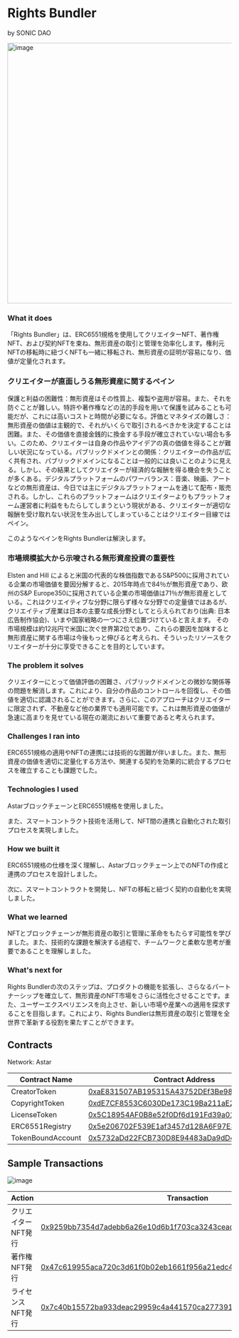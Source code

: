 # Rights Bundler
by SONIC DAO

<img width="585" alt="image" src="https://github.com/SONIC-DAO/rightsbundler-contract/assets/29562675/6ed2e928-6877-4b7a-adc3-a274e0d56aee">

### What it does
「Rights Bundler」は、ERC6551規格を使用してクリエイターNFT、著作権NFT、および契約NFTを束ね、無形資産の取引と管理を効率化します。権利元NFTの移転時に紐づくNFTも一緒に移転され、無形資産の証明が容易になり、価値が定量化されます。


### クリエイターが直面しうる無形資産に関するペイン


保護と利益の困難性：無形資産はその性質上、複製や盗用が容易。また、それを防ぐことが難しい。特許や著作権などの法的手段を用いて保護を試みることも可能だが、これには高いコストと時間が必要になる。評価とマネタイズの難しさ：無形資産の価値は主観的で、それがいくらで取引されるべきかを決定することは困難。また、その価値を直接金銭的に換金する手段が確立されていない場合も多い。このため、クリエイターは自身の作品やアイデアの真の価値を得ることが難しい状況になっている。パブリックドメインとの関係：クリエイターの作品が広く共有され、パブリックドメインになることは一般的には良いことのように見える。しかし、その結果としてクリエイターが経済的な報酬を得る機会を失うことが多くある。デジタルプラットフォームのパワーバランス：音楽、映画、アートなどの無形資産は、今日では主にデジタルプラットフォームを通じて配布・販売される。しかし、これらのプラットフォームはクリエイターよりもプラットフォーム運営者に利益をもたらしてしまうという現状がある、クリエイターが適切な報酬を受け取れない状況を生み出してしまっていることはクリエイター目線ではペイン。

このようなペインをRights Bundlerは解決します。



### 市場規模拡大から示唆される無形資産投資の重要性

Elsten and Hill によると米国の代表的な株価指数であるS&P500に採用されている企業の市場価値を要因分解すると、2015年時点で84％が無形資産であり、欧州のS&P Europe350に採用されている企業の市場価値は71％が無形資産としている。これはクリエイティブな分野に限らず様々な分野での定量値ではあるが、クリエイティブ産業は日本の主要な成長分野としてとらえられており(出典: 日本広告制作協会)、いまや国家戦略の一つにさえ位置づけていると言えます。 その市場規模は約12兆円で米国に次ぐ世界第2位であり、これらの要因を加味すると無形資産に関する市場は今後もっと伸びると考えられ、そういったリソースをクリエイターが十分に享受できることを目的としています。


### The problem it solves
クリエイターにとって価値評価の困難さ、パブリックドメインとの微妙な関係等の問題を解消します。これにより、自分の作品のコントロールを回復し、その価値を適切に認識されることができます。さらに、このアプローチはクリエイターに限定されず、不動産など他の業界でも適用可能です。これは無形資産の価値が急速に高まりを見せている現在の潮流において重要であると考えられます。



### Challenges I ran into
ERC6551規格の適用やNFTの連携には技術的な困難が伴いました。また、無形資産の価値を適切に定量化する方法や、関連する契約を効果的に統合するプロセスを確立することも課題でした。



### Technologies I used
AstarブロックチェーンとERC6551規格を使用しました。

また、スマートコントラクト技術を活用して、NFT間の連携と自動化された取引プロセスを実現しました。


### How we built it
ERC6551規格の仕様を深く理解し、Astarブロックチェーン上でのNFTの作成と連携のプロセスを設計しました。

次に、スマートコントラクトを開発し、NFTの移転と紐づく契約の自動化を実現しました。



### What we learned
NFTとブロックチェーンが無形資産の取引と管理に革命をもたらす可能性を学びました。また、技術的な課題を解決する過程で、チームワークと柔軟な思考が重要であることを理解しました。



### What's next for
Rights Bundlerの次のステップは、プロダクトの機能を拡張し、さらなるパートナーシップを確立して、無形資産のNFT市場をさらに活性化させることです。また、ユーザーエクスペリエンスを向上させ、新しい市場や産業への適用を探求することを目指します。これにより、Rights Bundlerは無形資産の取引と管理を全世界で革新する役割を果たすことができます。


## Contracts
Network: Astar

|  Contract Name  |  Contract Address  |
| ---- | ---- |
| CreatorToken | [0xaE831507AB195315A43752DEf3Be98dFa15A8e01](https://blockscout.com/astar/address/0xaE831507AB195315A43752DEf3Be98dFa15A8e01#code) |
| CopyrightToken  | [0xdE7CF8553C6030De173C19Ba211aE2569bed6479](https://blockscout.com/astar/address/0xdE7CF8553C6030De173C19Ba211aE2569bed6479#code) |
| LicenseToken | [0x5C18954AF0B8e52f0Df6d191Fd39a01741B6D46a](https://blockscout.com/astar/address/0x5C18954AF0B8e52f0Df6d191Fd39a01741B6D46a#code) |
| ERC6551Registry | [0x5e206702F539E1af3457d128A6F97E3ba35aEf1E](https://blockscout.com/astar/address/0x5e206702F539E1af3457d128A6F97E3ba35aEf1E#code) |
| TokenBoundAccount | [0x5732aDd22FCB730D8E94483aDa9dD4Bd6797213b](https://blockscout.com/astar/address/0x5732aDd22FCB730D8E94483aDa9dD4Bd6797213b#code) |

## Sample Transactions

![image](https://github.com/SONIC-DAO/rightsbundler-contract/assets/29562675/b72c7951-f18f-4a7a-a0de-64bff91b3d6b)

|  Action  |  Transaction  |
| ---- | ---- |
| クリエイターNFT発行 | [0x9259bb7354d7adebb6a26e10d6b1f703ca3243ceacb1c72aadc97ca1ba35279e](https://blockscout.com/astar/tx/0x9259bb7354d7adebb6a26e10d6b1f703ca3243ceacb1c72aadc97ca1ba35279e) |
| 著作権NFT発行 | [0x47c619955aca720c3d61f0b02eb1661f956a21edc4bbdef6d1e0fb8dacca72ff](https://blockscout.com/astar/tx/0x47c619955aca720c3d61f0b02eb1661f956a21edc4bbdef6d1e0fb8dacca72ff) |
| ライセンスNFT発行 | [0x7c40b15572ba933deac29959c4a441570ca277391ed8052dec299e36411ebbab](https://blockscout.com/astar/tx/0x7c40b15572ba933deac29959c4a441570ca277391ed8052dec299e36411ebbab) |
